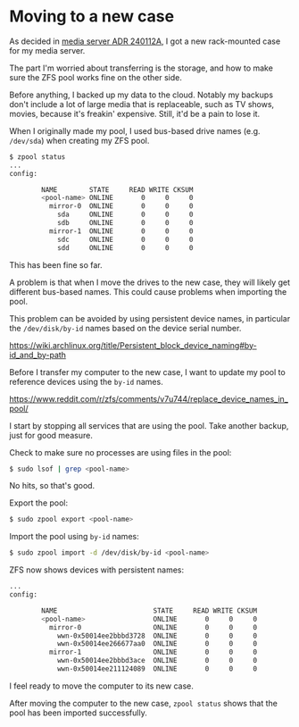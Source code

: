# Moving to a new case

As decided in [media server ADR 240112A](media-server/docs/decisions/240112A-get-a-rack-mounted-case.md),
I got a new rack-mounted case for my media server.

The part I'm worried about transferring is the storage,
and how to make sure the ZFS pool works fine on the other side.

Before anything, I backed up my data to the cloud.
Notably my backups don't include a lot of large media that is replaceable,
such as TV shows, movies, because it's freakin' expensive.
Still, it'd be a pain to lose it.

When I originally made my pool, I used bus-based drive names (e.g. `/dev/sda`) when creating my ZFS pool.

```sh
$ zpool status
...
config:

        NAME        STATE     READ WRITE CKSUM
        <pool-name> ONLINE       0     0     0
          mirror-0  ONLINE       0     0     0
            sda     ONLINE       0     0     0
            sdb     ONLINE       0     0     0
          mirror-1  ONLINE       0     0     0
            sdc     ONLINE       0     0     0
            sdd     ONLINE       0     0     0
```

This has been fine so far.

A problem is that when I move the drives to the new case,
they will likely get different bus-based names.
This could cause problems when importing the pool.

This problem can be avoided by using persistent device names,
in particular the `/dev/disk/by-id` names based on the device serial number.

https://wiki.archlinux.org/title/Persistent_block_device_naming#by-id_and_by-path

Before I transfer my computer to the new case, I want to update my pool to
reference devices using the `by-id` names.

https://www.reddit.com/r/zfs/comments/v7u744/replace_device_names_in_pool/

I start by stopping all services that are using the pool.
Take another backup, just for good measure.

Check to make sure no processes are using files in the pool:

```sh
$ sudo lsof | grep <pool-name>
```

No hits, so that's good.

Export the pool:

```sh
$ sudo zpool export <pool-name>
```

Import the pool using `by-id` names:

```sh
$ sudo zpool import -d /dev/disk/by-id <pool-name>
```

ZFS now shows devices with persistent names:

```sh
...
config:

        NAME                        STATE     READ WRITE CKSUM
        <pool-name>                 ONLINE       0     0     0
          mirror-0                  ONLINE       0     0     0
            wwn-0x50014ee2bbbd3728  ONLINE       0     0     0
            wwn-0x50014ee266677aa0  ONLINE       0     0     0
          mirror-1                  ONLINE       0     0     0
            wwn-0x50014ee2bbbd3ace  ONLINE       0     0     0
            wwn-0x50014ee211124089  ONLINE       0     0     0
```

I feel ready to move the computer to its new case.

After moving the computer to the new case,
`zpool status` shows that the pool has been imported successfully.
